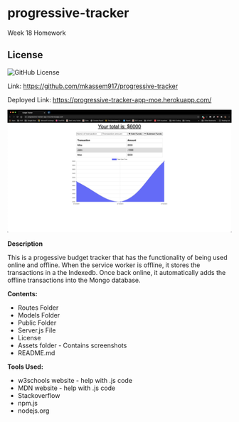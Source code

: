 # progressive-tracker
 Week 18 Homework

 ## License
  ![GitHub License](https://img.shields.io/badge/License-mit-blue.svg)


Link:  https://github.com/mkassem917/progressive-tracker

Deployed Link: https://progressive-tracker-app-moe.herokuapp.com/


![progessive-tracker](/public/assets/budget.png)




**Description**

This is a progessive budget tracker that has the functionality of being used online and offline. When the service worker is offline, it stores the transactions in a the Indexedb. Once back online, it automatically adds the offline transactions into the Mongo database.


**Contents:**

* Routes Folder
* Models Folder
* Public Folder
* Server.js File
* License
* Assets  folder - Contains screenshots
* README.md

**Tools Used:**

* w3schools website - help with .js code
* MDN website - help with .js code
* Stackoverflow
* npm.js
* nodejs.org
